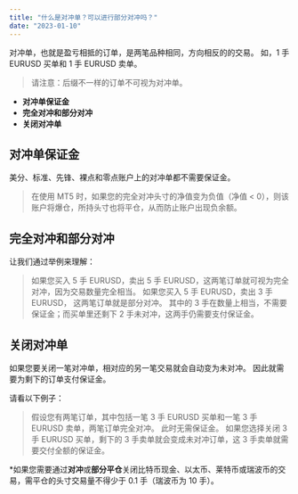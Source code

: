 ```yaml
---
title: "什么是对冲单？可以进行部分对冲吗？"
date: "2023-01-10"
---
```


对冲单，也就是盈亏相抵的订单，是两笔品种相同，方向相反的的交易。 如，1 手 EURUSD 买单和 1 手 EURUSD 卖单。

> 请注意：后缀不一样的订单不可视为对冲单。

- **对冲单保证金**
- **完全对冲和部分对冲**
- **关闭对冲单**

## **对冲单保证金**

美分、标准、先锋、裸点和零点账户上的对冲单都不需要保证金。

> 在使用 MT5 时，如果您的完全对冲头寸的净值变为负值（净值 < 0），则该账户将爆仓，所持头寸也将平仓，从而防止账户出现负余额。

## **完全对冲和部分对冲**

让我们通过举例来理解：

> 如果您买入 5 手 EURUSD，卖出 5 手 EURUSD，这两笔订单就可视为完全对冲，因为交易数量完全相当。
> 如果您买入 5 手 EURUSD，卖出 3 手 EURUSD， 这两笔订单就是部分对冲。 其中的 3 手在数量上相当，不需要保证金；而买单里还剩下 2 手未对冲，这两手仍需要支付保证金。

## **关闭对冲单**

如果您要关闭一笔对冲单，相对应的另一笔交易就会自动变为未对冲。 因此就需要为剩下的订单支付保证金。

请看以下例子：

> 假设您有两笔订单，其中包括一笔 3 手 EURUSD 买单和一笔 3 手 EURUSD 卖单，两笔订单完全对冲。 此时无需保证金。
> 如果您选择关闭 3 手 EURUSD 买单，剩下的 3 手卖单就会变成未对冲订单，这 3 手卖单就需要交付全额的保证金。

*如果您需要通过**对冲**或**部分平仓**关闭比特币现金、以太币、莱特币或瑞波币的交易，需平仓的头寸交易量不得少于 0.1 手（瑞波币为 10 手）。
